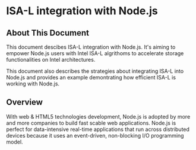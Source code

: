 ISA-L integration with Node.js
=============================
## About This Document
This document descibes ISA-L integration with Node.js. It's aiming to empower Node.js users with Intel ISA-L algrithoms to accelerate storage functionalities on Intel architectures.

This document also describes the strategies about integrating ISA-L into Node.js and provides an example demontrating how efficient ISA-L is working with Node.js.

## Overview
With web & HTML5 technologies development, Node.js is adopted by more and more companies to build fast scable web applications. Node.js is perfect for data-intensive real-time applications that run across distributed devices because it uses an event-driven, non-blocking I/O programming model.




